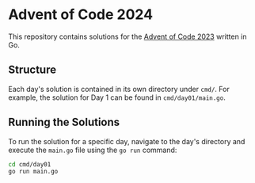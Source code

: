 # Advent of Code 2024

This repository contains solutions for the [Advent of Code 2023](https://adventofcode.com/2023) written in Go.

## Structure

Each day's solution is contained in its own directory under `cmd/`. For example, the solution for Day 1 can be found in `cmd/day01/main.go`.

## Running the Solutions

To run the solution for a specific day, navigate to the day's directory and execute the `main.go` file using the `go run` command:

```sh
cd cmd/day01
go run main.go
```
